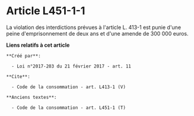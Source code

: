 # Article L451-1-1

La violation des interdictions prévues à l'article L. 413-1 est punie d'une peine d'emprisonnement de deux ans et d'une
amende de 300 000 euros.

**Liens relatifs à cet article**

	**Créé par**:

	  - Loi n°2017-203 du 21 février 2017 - art. 11

	**Cite**:

	  - Code de la consommation - art. L413-1 (V)

	**Anciens textes**:

	  - Code de la consommation - art. L451-1 (T)
